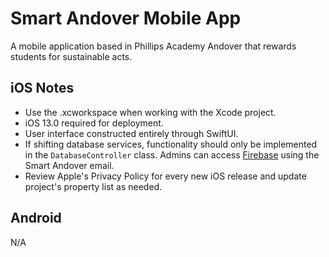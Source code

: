 # Smart Andover Mobile App
A mobile application based in Phillips Academy Andover that rewards students for sustainable acts. 
## iOS Notes
- Use the .xcworkspace when working with the Xcode project.
- iOS 13.0 required for deployment.
- User interface constructed entirely through SwiftUI.
- If shifting database services, functionality should only be implemented in the ```DatabaseController``` class. Admins can access [Firebase](https://firebase.google.com) using the Smart Andover email.
- Review Apple's Privacy Policy for every new iOS release and update project's property list as needed.
## Android
N/A
